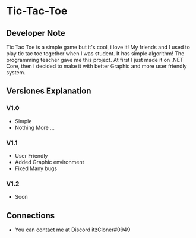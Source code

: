 # Tic-Tac-Toe
## Developer Note

Tic Tac Toe is a simple game but it's cool, i love it!
My friends and I used to play tic tac toe together when I was student.
It has simple algorithm!
The programming teacher gave me this project.
At first I just made it on .NET Core,
then i decided to make it with better Graphic and more user friendly system.


## Versiones Explanation
### V1.0
- Simple
- Nothing More ...

### V1.1
- User Friendly
- Added Graphic environment
- Fixed Many bugs

### V1.2
- Soon


## Connections
- You can contact me at Discord itzCloner#0949
